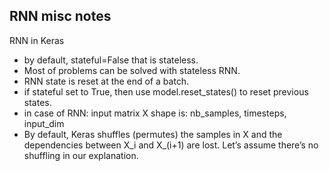 ## RNN misc notes




RNN in Keras

* by default, stateful=False that is stateless.
* Most of problems can be solved with stateless RNN.
* RNN state is reset at the end of a batch.
* if stateful set to True, then use model.reset_states() to reset previous states.
* in case of RNN: input matrix X shape is: nb_samples, timesteps, input_dim
* By default, Keras shuffles (permutes) the samples in X and the dependencies between X_i and X_(i+1) are lost. Let’s assume there’s no shuffling in our explanation. 



